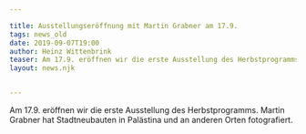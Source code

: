 ```yaml
---

title: Ausstellungseröffnung mit Martin Grabner am 17.9.
tags: news_old
date: 2019-09-07T19:00
author: Heinz Wittenbrink
teaser: Am 17.9. eröffnen wir die erste Ausstellung des Herbstprogramms.
layout: news.njk


---
```


Am 17.9. eröffnen wir die erste Ausstellung des Herbstprogramms. Martin Grabner hat Stadtneubauten in Palästina und an anderen Orten fotografiert.
